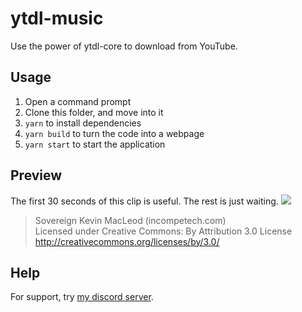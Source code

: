 # ytdl-music
Use the power of ytdl-core to download from YouTube.

## Usage
1. Open a command prompt
2. Clone this folder, and move into it
3. `yarn` to install dependencies
4. `yarn build` to turn the code into a webpage
5. `yarn start` to start the application

## Preview
The first 30 seconds of this clip is useful.
The rest is just waiting.
![](.github/convert.gif)

> Sovereign Kevin MacLeod (incompetech.com)  
> Licensed under Creative Commons: By Attribution 3.0 License  
> http://creativecommons.org/licenses/by/3.0/

## Help
For support, try [my discord server](https://discordapp.com/invite/wHgdmf4).
